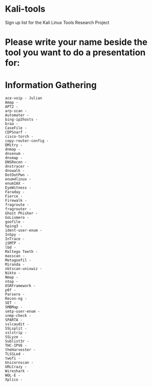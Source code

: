 # Kali-tools
Sign up list for the Kali Linux Tools Research Project

# Please write your name beside the tool you want to do a presentation for:

# Information Gathering
    ace-voip - Julian
    Amap -
    APT2 -
    arp-scan -
    Automater -
    bing-ip2hosts -
    braa -
    CaseFile -
    CDPSnarf -
    cisco-torch -
    copy-router-config -
    DMitry -
    dnmap -
    dnsenum -
    dnsmap -
    DNSRecon -
    dnstracer -
    dnswalk -
    DotDotPwn -
    enum4linux -
    enumIAX -
    EyeWitness -
    Faraday -
    Fierce -
    Firewalk -
    fragroute -
    fragrouter -
    Ghost Phisher -
    GoLismero -
    goofile -
    hping3 -
    ident-user-enum -
    InSpy -
    InTrace -
    iSMTP -
    lbd -
    Maltego Teeth -
    masscan -
    Metagoofil -
    Miranda -
    nbtscan-unixwiz -
    Nikto -
    Nmap -
    ntop -
    OSRFramework -
    p0f -
    Parsero -
    Recon-ng -
    SET -
    SMBMap -
    smtp-user-enum -
    snmp-check -
    SPARTA -
    sslcaudit -
    SSLsplit -
    sslstrip -
    SSLyze -
    Sublist3r -
    THC-IPV6 -
    theHarvester -
    TLSSLed -
    twofi -
    Unicornscan -
    URLCrazy -
    Wireshark -
    WOL-E -
    Xplico -
